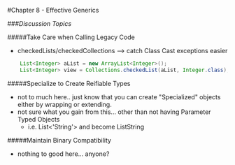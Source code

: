 #Chapter 8 - Effective Generics

###*Discussion Topics*

#####Take Care when Calling Legacy Code
- checkedLists/checkedCollections --> catch Class Cast exceptions easier
```java
    List<Integer> aList = new ArrayList<Integer>();
    List<Integer> view = Collections.checkedList(aList, Integer.class);
```

#####Specialize to Create Reifiable Types
- not to much here.. just know that you can create "Specialized" objects either by wrapping or extending.
- not sure what you gain from this... other than not having Parameter Typed Objects
    - i.e. List<'String'> and become ListString
 
#####Maintain Binary Compatibility
- nothing to good here... anyone?
 
